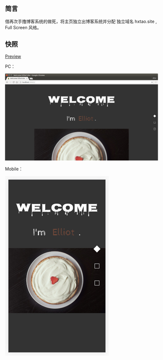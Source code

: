 ## 简言

借再次手撸博客系统的做死，将主页独立出博客系统并分配 独立域名 hxtao.site , Full Screen 风格。

## 快照

[Preview](http://hexo.hxtao.site/hxtao.site/02/)

PC：

![pc](./source/images/snapshot-pc.png)

Mobile：

![mobile](./source/images/snapshot-mobile.png)